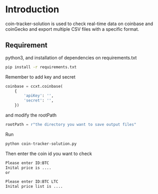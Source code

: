 # Introduction

coin-tracker-solution is used to check real-time data on coinbase and coinGecko and export multiple CSV files with a specific format.

## Requirement

python3, and installation of dependencies on requirements.txt

```bash
pip install -r requirements.txt
```

Remember to add key and secret

```python
coinbase = ccxt.coinbase(
    {
        'apiKey': '',
        'secret': '',
    })

```
and modify the rootPath
```python
rootPath = r"the directory you want to save output files"

```
Run
```bash
python coin-tracker-solution.py
```
Then enter the coin id you want to check
```bash
Please enter ID:BTC
Inital price is ....
or 
```
```bash
Please enter ID:BTC LTC
Inital price list is ....
